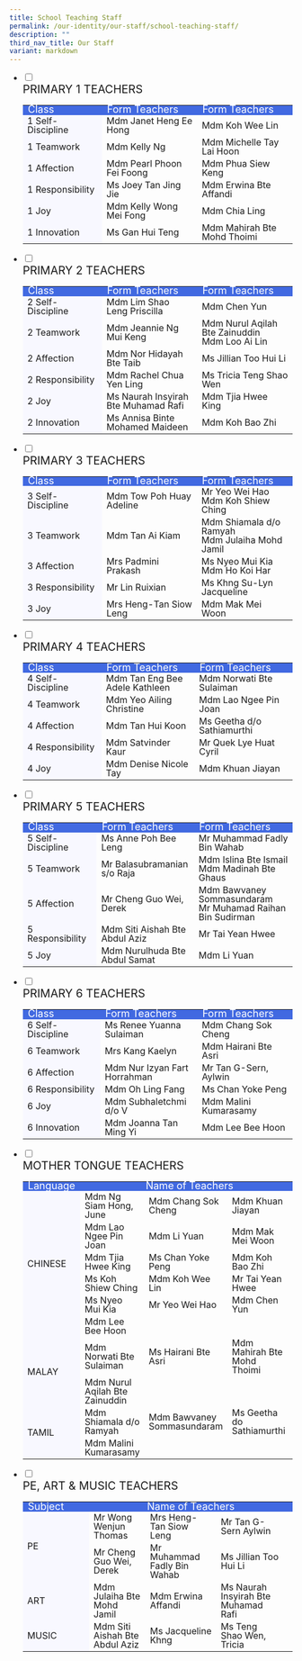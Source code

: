 ```yaml
---
title: School Teaching Staff
permalink: /our-identity/our-staff/school-teaching-staff/
description: ""
third_nav_title: Our Staff
variant: markdown
---
```

<ul class="jekyllcodex_accordion">
		 <li>
    <input id="accordion1" type="checkbox" style="background-color:&nbsp;#ccc;">
		<label for="accordion1"><div style="font-size:20px">PRIMARY 1 TEACHERS</div></label>
    <div>
			<table>
<tbody style="font-size:16px">
  <tr style="line-height:10px; background-color:royalblue; font-size:18px; color:white">
    <td width="150">Class</td>
    <td width="250">Form Teachers</td>
    <td width="250">Form Teachers</td>
  </tr>
  <tr style="line-height:1">
    <td style="background-color:ghostwhite">1 Self-Discipline</td>
    <td>Mdm Janet Heng Ee Hong</td>
    <td>Mdm Koh Wee Lin</td>
  </tr>
  <tr style="line-height:1">
    <td style="background-color:ghostwhite">1 Teamwork</td>
    <td>Mdm Kelly Ng</td>
    <td>Mdm Michelle Tay Lai Hoon</td>
  </tr>
  <tr style="line-height:1">
    <td style="background-color:ghostwhite">1 Affection</td>
    <td>Mdm Pearl Phoon Fei Foong</td>
    <td>Mdm Phua Siew Keng</td>
  </tr>
  <tr style="line-height:1">
    <td style="background-color:ghostwhite">1 Responsibility</td>
    <td>Ms Joey Tan Jing Jie</td>
    <td>Mdm Erwina Bte Affandi</td>
  </tr>
  <tr style="line-height:1">
    <td style="background-color:ghostwhite">1 Joy</td>
    <td>Mdm Kelly Wong Mei Fong</td>
    <td>Mdm Chia Ling</td>
  </tr>
  <tr style="line-height:1">
    <td style="background-color:ghostwhite">1 Innovation</td>
    <td>Ms Gan Hui Teng</td>
    <td>Mdm Mahirah Bte Mohd Thoimi</td>
  </tr>
</tbody>
</table>
    </div>
	</li>
		 <li>
    <input id="accordion2" type="checkbox" style="background-color:&nbsp;#ccc;">
		<label for="accordion2"><div style="font-size:20px">PRIMARY 2 TEACHERS</div></label>
    <div>
			<table>
	<tbody style="font-size:16px">
  <tr style="line-height:10px; background-color:royalblue; font-size:18px; color:white">
    <td width="150">Class</td>
   <td width="250">Form Teachers</td>
    <td width="250">Form Teachers</td>
  </tr>
  <tr style="line-height:1">
    <td style="background-color:ghostwhite">2 Self-Discipline</td>
    <td>Mdm Lim Shao Leng Priscilla</td>
    <td>Mdm Chen Yun</td>
  </tr>
  <tr style="line-height:1">
    <td style="background-color:ghostwhite">2 Teamwork</td>
    <td>Mdm Jeannie Ng Mui Keng</td>
    <td>Mdm Nurul Aqilah Bte Zainuddin<br>Mdm Loo Ai Lin</td>
  </tr>
  <tr style="line-height:1">
    <td style="background-color:ghostwhite">2 Affection</td>
    <td>Mdm Nor Hidayah Bte Taib</td>
    <td>Ms Jillian Too Hui Li</td>
  </tr>
  <tr style="line-height:1">
    <td style="background-color:ghostwhite">2 Responsibility</td>
    <td>Mdm Rachel Chua Yen Ling</td>
    <td>Ms Tricia Teng Shao Wen</td>
  </tr>
  <tr style="line-height:1">
    <td style="background-color:ghostwhite">2 Joy</td>
    <td>Ms Naurah Insyirah Bte Muhamad Rafi</td>
    <td>Mdm Tjia Hwee King</td>
  </tr>
  <tr style="line-height:1">
    <td style="background-color:ghostwhite">2 Innovation</td>
    <td>Ms Annisa Binte Mohamed Maideen</td>
    <td>Mdm Koh Bao Zhi</td>
  </tr>
</tbody>
</table>
    </div>
	</li>
	 <li>
    <input id="accordion3" type="checkbox" style="background-color:&nbsp;#ccc;">
		<label for="accordion3"><div style="font-size:20px">PRIMARY 3 TEACHERS</div></label>
    <div>
			<table>
	<tbody style="font-size:16px">
  <tr style="line-height:10px; background-color:royalblue; font-size:18px; color:white">
    <td width="150">Class</td>
    <td width="250">Form Teachers</td>
    <td width="250">Form Teachers</td>
  </tr>
  <tr style="line-height:1">
    <td style="background-color:ghostwhite">3 Self-Discipline</td>
    <td>Mdm Tow Poh Huay Adeline</td>
    <td>Mr Yeo Wei Hao<br>Mdm Koh Shiew Ching</td>
  </tr>
  <tr style="line-height:1">
    <td style="background-color:ghostwhite">3 Teamwork</td>
    <td>Mdm Tan Ai Kiam</td>
    <td>Mdm Shiamala d/o Ramyah<br>Mdm Julaiha Mohd Jamil</td>
  </tr>
  <tr style="line-height:1">
    <td style="background-color:ghostwhite">3 Affection</td>
    <td>Mrs Padmini Prakash</td>
    <td>Ms Nyeo Mui Kia<br>Mdm Ho Koi Har</td>
  </tr>
  <tr style="line-height:1">
    <td style="background-color:ghostwhite">3 Responsibility</td>
    <td>Mr Lin Ruixian</td>
    <td>Ms Khng Su-Lyn Jacqueline</td>
  </tr>
  <tr style="line-height:1">
    <td style="background-color:ghostwhite">3 Joy</td>
    <td>Mrs Heng-Tan Siow Leng</td>
    <td>Mdm Mak Mei Woon   </td>
  </tr>
</tbody>
</table>
    </div>
	</li>
	 <li>
    <input id="accordion4" type="checkbox" style="background-color:&nbsp;#ccc;">
		<label for="accordion4"><div style="font-size:20px">PRIMARY 4 TEACHERS</div></label>
    <div>
			<table>
				<tbody style="font-size:16px">
  <tr style="line-height:10px; background-color:royalblue; font-size:18px; color:white">
    <td width="150">Class</td>
    <td width="250">Form Teachers</td>
    <td width="250">Form Teachers</td>
  </tr>
  <tr style="line-height:1">
    <td style="background-color:ghostwhite">4 Self-Discipline</td>
    <td>Mdm Tan Eng Bee Adele Kathleen</td>
    <td>Mdm Norwati Bte Sulaiman</td>
  </tr>
  <tr style="line-height:1">
    <td style="background-color:ghostwhite">4 Teamwork</td>
    <td>Mdm Yeo Ailing Christine</td>
    <td>Mdm Lao Ngee Pin Joan</td>
  </tr>
  <tr style="line-height:1">
    <td style="background-color:ghostwhite">4 Affection</td>
    <td>Mdm Tan Hui Koon</td>
    <td>Ms Geetha d/o Sathiamurthi</td>
  </tr>
  <tr style="line-height:1">
    <td style="background-color:ghostwhite">4 Responsibility</td>
    <td>Mdm Satvinder Kaur</td>
    <td>Mr Quek Lye Huat Cyril</td>
  </tr>
  <tr style="line-height:1">
    <td style="background-color:ghostwhite">4 Joy</td>
    <td>Mdm Denise Nicole Tay</td>
    <td>Mdm Khuan Jiayan</td>
  </tr>
</tbody>
</table>
    </div>
	</li>
	<li>
    <input id="accordion5" type="checkbox">
	<label for="accordion5"><div style="font-size:20px">PRIMARY 5 TEACHERS</div></label>
    <div>
      <table>
	<tbody style="font-size:16px">
  <tr style="line-height:10px; background-color:royalblue; font-size:18px; color:white">
    <td width="150">Class</td>
    <td width="250">Form Teachers</td>
    <td width="250">Form Teachers</td>
  </tr>
  <tr style="line-height:1">
    <td style="background-color:ghostwhite">5 Self-Discipline</td>
    <td>Ms Anne Poh Bee Leng</td>
    <td>Mr Muhammad Fadly Bin Wahab</td>
  </tr>
  <tr style="line-height:1">
    <td style="background-color:ghostwhite">5 Teamwork</td>
    <td>Mr Balasubramanian s/o Raja</td>
    <td>Mdm Islina Bte Ismail<br>Mdm Madinah Bte Ghaus</td>
  </tr>
  <tr style="line-height:1">
    <td style="background-color:ghostwhite">5 Affection</td>
    <td>Mr Cheng Guo Wei, Derek</td>
    <td>Mdm Bawvaney Sommasundaram<br>Mr Muhamad Raihan Bin Sudirman</td>
  </tr>
  <tr style="line-height:1">
    <td style="background-color:ghostwhite">5 Responsibility</td>
    <td>Mdm Siti Aishah Bte Abdul Aziz</td>
    <td>Mr Tai Yean Hwee</td>
  </tr>
  <tr style="line-height:1">
    <td style="background-color:ghostwhite">5 Joy</td>
    <td>Mdm Nurulhuda Bte Abdul Samat</td>
    <td>Mdm Li Yuan</td>
  </tr>
</tbody>
</table>
    </div>
	</li>
  <li>
    <input id="accordion6" type="checkbox" style="background-color:&nbsp;#ccc;">
		<label for="accordion6"><div style="font-size:20px">PRIMARY 6 TEACHERS</div></label>
    <div>
			<table>
<tbody style="font-size:16px">
  <tr style="line-height:10px; background-color:royalblue; font-size:18px; color:white">
    <td width="150">Class</td>
    <td width="250">Form Teachers</td>
    <td width="250">Form Teachers</td>
  </tr>
  <tr style="line-height:1">
    <td style="background-color:ghostwhite">6 Self-Discipline</td>
    <td>Ms Renee Yuanna Sulaiman</td>
    <td>Mdm Chang Sok Cheng</td>
  </tr>
  <tr style="line-height:1">
    <td style="background-color:ghostwhite">6 Teamwork</td>
    <td>Mrs Kang Kaelyn</td>
    <td>Mdm Hairani Bte Asri</td>
  </tr>
  <tr style="line-height:1">
    <td style="background-color:ghostwhite">6 Affection</td>
    <td>Mdm Nur Izyan Fart Horrahman</td>
    <td>Mr Tan G-Sern, Aylwin</td>
  </tr>
  <tr style="line-height:1">
    <td style="background-color:ghostwhite">6 Responsibility</td>
    <td>Mdm Oh Ling Fang</td>
    <td>Ms Chan Yoke Peng</td>
  </tr>
  <tr style="line-height:1">
    <td style="background-color:ghostwhite">6 Joy</td>
    <td>Mdm Subhaletchmi d/o V</td>
    <td>Mdm Malini Kumarasamy</td>
  </tr>
  <tr style="line-height:1">
    <td style="background-color:ghostwhite">6 Innovation</td>
    <td>Mdm Joanna Tan Ming Yi</td>
    <td>Mdm Lee Bee Hoon</td>
  </tr>
</tbody>
</table>
    </div>
	</li>
	<li>
    <input id="accordion7" type="checkbox">
    <label for="accordion7"><div style="font-size:20px">MOTHER TONGUE TEACHERS</div></label>
    <div>
      <table>
<tbody style="font-size:16px">
  <tr style="line-height:10px; background-color:royalblue; font-size:18px; color:white">
    <td width="100">Language</td>
    <td colspan="4;" style="text-align:center">Name of Teachers</td>
  </tr>
  <tr style="line-height:1">
    <td rowspan="6" style="background-color:ghostwhite">CHINESE</td>
    <td>Mdm Ng Siam Hong, June</td>
		<td>Mdm Chang Sok Cheng</td>
		<td>Mdm Khuan Jiayan</td>		
	</tr>
	<tr style="line-height:1">
		<td>Mdm Lao Ngee Pin Joan</td>
		<td>Mdm Li Yuan</td>
		<td>Mdm Mak Mei Woon</td>
  </tr>
		<tr style="line-height:1">
		<td>Mdm Tjia Hwee King</td>
		<td>Ms Chan Yoke Peng</td>
		<td>Mdm Koh Bao Zhi</td>
  </tr>
		<tr style="line-height:1">
		<td>Ms Koh Shiew Ching</td>
		<td>Mdm Koh Wee Lin</td>
		<td>Mr Tai Yean Hwee</td>
  </tr>
		<tr style="line-height:1">
		<td>Ms Nyeo Mui Kia</td>
		<td>Mr Yeo Wei Hao</td>
		<td>Mdm Chen Yun</td>
  </tr>
	<tr style="line-height:1">
		<td>Mdm Lee Bee Hoon</td>
		<td></td>
		<td></td>
	</tr>
  <tr style="line-height:1">
     <td rowspan="2" style="background-color:ghostwhite">MALAY</td>
		<td>Mdm Norwati Bte Sulaiman</td>
		<td>Ms Hairani Bte Asri</td>
		<td>Mdm Mahirah Bte Mohd Thoimi</td>
  </tr>
	<tr style="line-height:1">
		<td>Mdm Nurul Aqilah Bte Zainuddin</td>
		<td></td>
		<td></td>
		<td></td>
	</tr>
	<tr style="line-height:1">
	  <td rowspan="2" style="border:0px; background-color:ghostwhite">TAMIL</td>
		<td>Mdm Shiamala d/o Ramyah</td>
		<td>Mdm Bawvaney Sommasundaram</td>
		<td>Ms Geetha do Sathiamurthi</td>
  </tr>
	<tr style="line-height:1">
		<td>Mdm Malini Kumarasamy</td>
		<td></td>
		<td></td>
		<td></td>
  </tr>
</tbody>
</table>
    </div>
	</li>
	<li>
    <input id="accordion8" type="checkbox">
	<label for="accordion8"><div style="font-size:20px">PE, ART &amp; MUSIC TEACHERS</div></label>
    <div>
			<table>
				<tbody style="font-size:16px">
  <tr style="line-height:10px; background-color:royalblue; font-size:18px; color:white">
    <td width="100">Subject</td>
    <td colspan="4;" style="text-align:center">Name of Teachers</td>
  </tr>
  <tr style="line-height:1">
    <td rowspan="3" style="background-color:ghostwhite">PE</td>
    <td>Mr Wong Wenjun Thomas</td>
		<td>Mrs Heng-Tan Siow Leng</td>
		<td>Mr Tan G-Sern Aylwin</td>		
	</tr>
	<tr style="line-height:1">
		<td>Mr Cheng Guo Wei, Derek</td>
		<td>Mr Muhammad Fadly Bin Wahab</td>
		<td>Ms Jillian Too Hui Li</td>
  </tr>
		<tr style="line-height:1">
	</tr>
  <tr style="line-height:1">
     <td rowspan="1" style="background-color:ghostwhite">ART</td>
		<td>Mdm Julaiha Bte Mohd Jamil</td>
		<td>Mdm Erwina Affandi</td>
		<td>Ms Naurah Insyirah Bte Muhamad Rafi</td>
  </tr>
	<tr style="line-height:1">
	  <td rowspan="1" style="background-color:ghostwhite">MUSIC</td>
		<td>Mdm Siti Aishah Bte Abdul Aziz</td>
		<td>Ms Jacqueline Khng</td>
		<td>Ms Teng Shao Wen, Tricia</td>
		<td></td>
  </tr>
</tbody>
</table>
    </div>
	</li>
</ul>